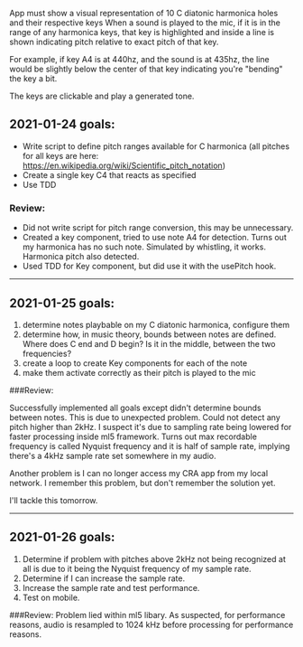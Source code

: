 App must show a visual representation of 10 C diatonic harmonica holes and their respective keys
When a sound is played to the mic, if it is in the range of any harmonica keys, that key is highlighted and inside
a line is shown indicating pitch relative to exact pitch of that key.

For example, if key A4 is at 440hz, and the sound is at 435hz, the line would be slightly below the center of
that key indicating you're "bending" the key a bit.

The keys are clickable and play a generated tone.

## 2021-01-24 goals:

-   Write script to define pitch ranges available for C harmonica (all pitches for all keys are here: https://en.wikipedia.org/wiki/Scientific_pitch_notation)
-   Create a single key C4 that reacts as specified
-   Use TDD

### Review:

-   Did not write script for pitch range conversion, this may be unnecessary.
-   Created a key component, tried to use note A4 for detection. Turns out my harmonica has no such note. Simulated by whistling, it works. Harmonica pitch also detected.
-   Used TDD for Key component, but did use it with the usePitch hook.

---

## 2021-01-25 goals:

1.  determine notes playbable on my C diatonic harmonica, configure them
2.  determine how, in music theory, bounds between notes are defined. Where does C end and D begin? Is it in the middle, between the two frequencies?
3.  create a loop to create Key components for each of the note
4.  make them activate correctly as their pitch is played to the mic

###Review:

Successfully implemented all goals except didn't determine bounds between notes. This is due to unexpected problem. Could not detect any pitch higher than 2kHz. I suspect it's due to sampling rate being lowered for faster processing inside ml5 framework. Turns out max recordable frequency is called Nyquist frequency and it is half of sample rate, implying there's a 4kHz sample rate set somewhere in my audio.

Another problem is I can no longer access my CRA app from my local network. I remember this problem, but don't remember the solution yet.

I'll tackle this tomorrow.

---

## 2021-01-26 goals:

1. Determine if problem with pitches above 2kHz not being recognized at all is due to it being the Nyquist frequency of my sample rate.
2. Determine if I can increase the sample rate.
3. Increase the sample rate and test performance.
4. Test on mobile.

###Review:
Problem lied within ml5 libary. As suspected, for performance reasons, audio is resampled to 1024 kHz before processing for performance reasons.
